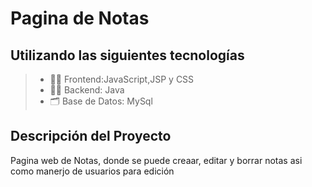 # Pagina de Notas
## **Utilizando las siguientes tecnologías**
>- 👩‍🎨 Frontend:JavaScript,JSP y CSS
>- 👨‍💻 Backend: Java
>- 🗂 Base de Datos: MySql

## **Descripción del Proyecto**
Pagina web de Notas, donde se puede creaar, editar y borrar notas asi como manerjo de usuarios para edición 
